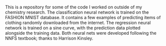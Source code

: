 <!---
- 👋 Hi, I’m @Will-Kirkpatrick
- 👀 I’m interested in ...
- 🌱 I’m currently learning ...
- 💞️ I’m looking to collaborate on ...
- 📫 How to reach me ...
--->
This is a repository for some of the code I worked on outside of my chemistry research.
The classification neural network is trained on the FASHION MNIST database. It contains a few examples of predicting items of clothing randomly downloaded from the internet.
The regression neural network is trained on a sine curve, with the prediction data plotted alongside the training data.
Both neural nets were developed following the NNFS textbook; thanks to Harrison Kinsley.
